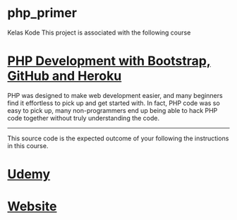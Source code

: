 # php_primer
Kelas Kode
This project is associated with the following course

<div >
    <a href="http://bit.ly/2oOkrpT"><h1 class="text-center text-info">PHP Development with Bootstrap, GitHub and Heroku </h1></a>
    <span class="text-center lead">PHP was designed to make web development easier, and many beginners find it effortless to pick up and get started with. In fact, PHP code was so easy to pick up, many non-programmers end up being able to hack PHP code together without truly understanding the code. </span>
    <hr/>    
    <span class="text-center lead">This source code is the expected outcome of your following the instructions in this course.  </span>
</div>

# [Udemy](http://bit.ly/2oOkrpT)
# [Website](http://bit.ly/2nEh7NT)
